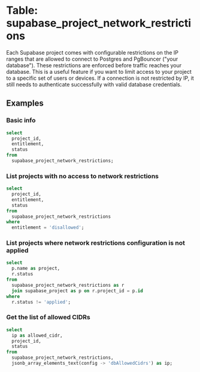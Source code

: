 # Table: supabase_project_network_restrictions

Each Supabase project comes with configurable restrictions on the IP ranges that are allowed to connect to Postgres and PgBouncer ("your database"). These restrictions are enforced before traffic reaches your database. This is a useful feature if you want to limit access to your project to a specific set of users or devices. If a connection is not restricted by IP, it still needs to authenticate successfully with valid database credentials.

## Examples

### Basic info

```sql
select
  project_id,
  entitlement,
  status
from
  supabase_project_network_restrictions;
```

### List projects with no access to network restrictions

```sql
select
  project_id,
  entitlement,
  status
from
  supabase_project_network_restrictions
where
  entitlement = 'disallowed';
```

### List projects where network restrictions configuration is not applied

```sql
select
  p.name as project,
  r.status
from
  supabase_project_network_restrictions as r
  join supabase_project as p on r.project_id = p.id
where
  r.status != 'applied';
```

### Get the list of allowed CIDRs

```sql
select
  ip as allowed_cidr,
  project_id,
  status
from
  supabase_project_network_restrictions,
  jsonb_array_elements_text(config -> 'dbAllowedCidrs') as ip;
```
